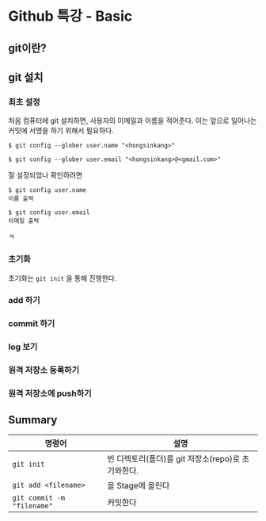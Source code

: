 # Github 특강 - Basic

## git이란?

## git 설치

### 최초 설정

처음 컴퓨터에 git 설치하면, 사용자의 이메일과 이름을 적어준다. 이는 앞으로 일어나는 커밋에 서명을 하기 위해서 필요하다.

```
$ git config --glober user.name "<hongsinkang>"

$ git config --glober user.email "<hongsinkang>@<gmail.com>"
```

잘 설정되었나 확인하려면
```
$ git config user.name
이름 출력

$ git config user.email
이메일 출력
```

 ㅋ



### 초기화

초기화는 `git init` 을 통해 진행한다.



### add 하기



### commit 하기



### log 보기



### 원격 저장소 등록하기



### 원격 저장소에 push하기



## Summary

| 명령어                     | 설명                                               |
| -------------------------- | -------------------------------------------------- |
| `git init`                 | 빈 디렉토리(폴더)를 git 저장소(repo)로 초기와한다. |
| `git add <filename>`       | <filename> 을 Stage에 올린다                       |
| `git commit -m "filename"` | 커밋한다                                           |











